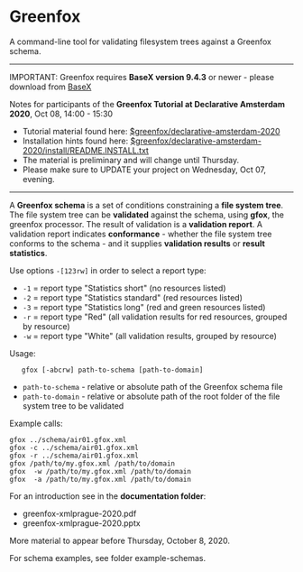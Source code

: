 # Greenfox
A command-line tool for validating filesystem trees against a Greenfox schema.


----------
IMPORTANT: Greenfox requires **BaseX version 9.4.3** or newer - please download from [BaseX](https://basex.org/download/)

Notes for participants of the **Greenfox Tutorial at Declarative Amsterdam 2020**, Oct 08, 14:00 - 15:30 

- Tutorial material found here: [$greenfox/declarative-amsterdam-2020](declarative-amsterdam-2020)
- Installation hints found here: [$greenfox/declarative-amsterdam-2020/install/README.INSTALL.txt](https://raw.githubusercontent.com/hrennau/greenfox/master/declarative-amsterdam-2020/install/README.INSTALL.txt)
- The material is preliminary and will change until Thursday.
- Please make sure to UPDATE your project on Wednesday, Oct 07, evening.
----------



A **Greenfox schema** is a set of conditions constraining a **file system tree**. 
The file system tree can be **validated** against the schema, using **gfox**, the greenfox processor. 
The result of validation is a **validation report**. A validation report indicates **conformance** - 
whether the file system tree conforms to the schema - and it supplies **validation results** or **result statistics**. 

Use options `-[123rw]` in order to select a report type:

- `-1` = report type "Statistics short" (no resources listed)
- `-2` = report type "Statistics standard" (red resources listed)
- `-3` = report type "Statistics long" (red and green resources listed)
- `-r` = report type "Red" (all validation results for red resources, grouped by resource) 
- `-w` = report type "White" (all validation results, grouped by resource)

Usage:

```
   gfox [-abcrw] path-to-schema [path-to-domain]
```

- `path-to-schema` - relative or absolute path of the Greenfox schema file
- `path-to-domain` - relative or absolute path of the root folder of the file system tree to be validated

Example calls:
```
gfox ../schema/air01.gfox.xml
gfox -c ../schema/air01.gfox.xml
gfox -r ../schema/air01.gfox.xml
gfox /path/to/my.gfox.xml /path/to/domain
gfox  -w /path/to/my.gfox.xml /path/to/domain
gfox  -a /path/to/my.gfox.xml /path/to/domain
```

For an introduction see in the **documentation folder**:

- greenfox-xmlprague-2020.pdf
- greenfox-xmlprague-2020.pptx

More material to appear before Thursday, October 8, 2020.

For schema examples, see folder example-schemas.



